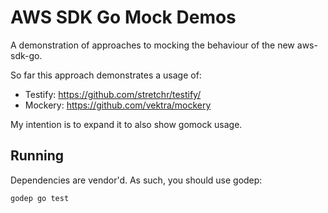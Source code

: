 # AWS SDK Go Mock Demos

A demonstration of approaches to mocking the behaviour of the new aws-sdk-go.

So far this approach demonstrates a usage of:

* Testify: https://github.com/stretchr/testify/
* Mockery: https://github.com/vektra/mockery

My intention is to expand it to also show gomock usage.

## Running

Dependencies are vendor'd. As such, you should use godep:

    godep go test

